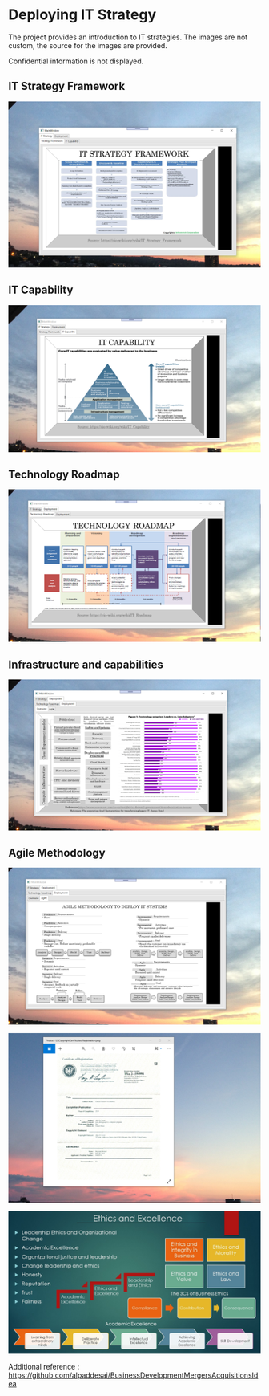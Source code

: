 # Deploying IT Strategy

The project provides an introduction to IT strategies. The images are not custom, the source for the images are provided. 

Confidential information is not displayed.

## IT Strategy Framework
![image](ITStrategyframework.png)

## IT Capability
![image](ITCapability.png)

## Technology Roadmap
![image](TechnologyRoadmap.png)

## Infrastructure and capabilities
![image](Overview.png)

## Agile Methodology
![image](Agile.png)

![image](USCopyrightCertificate.png)

![image](Ethics.jpg)

Additional reference : https://github.com/alpaddesai/BusinessDevelopmentMergersAcquisitionsIdea
